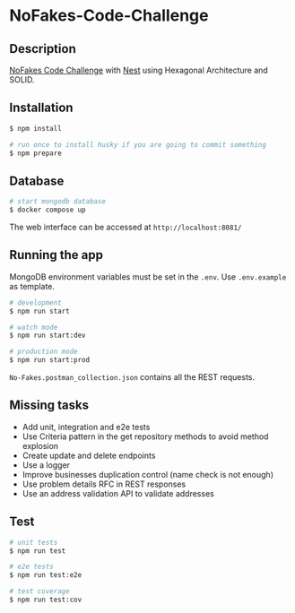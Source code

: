 # NoFakes-Code-Challenge

## Description

[NoFakes Code Challenge](https://nofakes.notion.site/NoFakes-Backend-Challenge-c64335c58e934680996e45072e9b6894) with [Nest](https://github.com/nestjs/nest) using Hexagonal Architecture and SOLID.

## Installation

```bash
$ npm install
```

```bash
# run once to install husky if you are going to commit something 
$ npm prepare
```

## Database

```bash
# start mongodb database 
$ docker compose up
```

The web interface can be accessed at `http://localhost:8081/`

## Running the app

MongoDB environment variables must be set in the `.env`. Use `.env.example` as template.

```bash
# development
$ npm run start

# watch mode
$ npm run start:dev

# production mode
$ npm run start:prod
```

`No-Fakes.postman_collection.json` contains all the REST requests.

## Missing tasks

- Add unit, integration and e2e tests
- Use Criteria pattern in the get repository methods to avoid method explosion
- Create update and delete endpoints
- Use a logger
- Improve businesses duplication control (name check is not enough)
- Use problem details RFC in REST responses
- Use an address validation API to validate addresses

## Test

```bash
# unit tests
$ npm run test

# e2e tests
$ npm run test:e2e

# test coverage
$ npm run test:cov
```